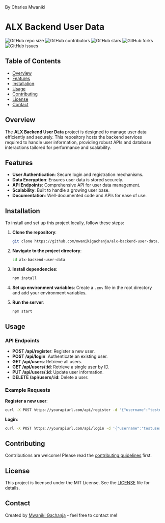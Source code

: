 By Charles Mwaniki

# ALX Backend User Data

![GitHub repo size](https://img.shields.io/github/repo-size/mwanikigachanja/alx-backend-user-data)
![GitHub contributors](https://img.shields.io/github/contributors/mwanikigachanja/alx-backend-user-data)
![GitHub stars](https://img.shields.io/github/stars/mwanikigachanja/alx-backend-user-data?style=social)
![GitHub forks](https://img.shields.io/github/forks/mwanikigachanja/alx-backend-user-data?style=social)
![GitHub issues](https://img.shields.io/github/issues/mwanikigachanja/alx-backend-user-data)

## Table of Contents

- [Overview](#overview)
- [Features](#features)
- [Installation](#installation)
- [Usage](#usage)
- [Contributing](#contributing)
- [License](#license)
- [Contact](#contact)

## Overview

The **ALX Backend User Data** project is designed to manage user data efficiently and securely. This repository hosts the backend services required to handle user information, providing robust APIs and database interactions tailored for performance and scalability.

## Features

- **User Authentication**: Secure login and registration mechanisms.
- **Data Encryption**: Ensures user data is stored securely.
- **API Endpoints**: Comprehensive API for user data management.
- **Scalability**: Built to handle a growing user base.
- **Documentation**: Well-documented code and APIs for ease of use.

## Installation

To install and set up this project locally, follow these steps:

1. **Clone the repository**:
    ```sh
    git clone https://github.com/mwanikigachanja/alx-backend-user-data.git
    ```

2. **Navigate to the project directory**:
    ```sh
    cd alx-backend-user-data
    ```

3. **Install dependencies**:
    ```sh
    npm install
    ```

4. **Set up environment variables**:
    Create a `.env` file in the root directory and add your environment variables.

5. **Run the server**:
    ```sh
    npm start
    ```

## Usage

### API Endpoints

- **POST /api/register**: Register a new user.
- **POST /api/login**: Authenticate an existing user.
- **GET /api/users**: Retrieve all users.
- **GET /api/users/:id**: Retrieve a single user by ID.
- **PUT /api/users/:id**: Update user information.
- **DELETE /api/users/:id**: Delete a user.

### Example Requests

**Register a new user**:
```sh
curl -X POST https://yourapiurl.com/api/register -d '{"username":"testuser", "password":"testpassword"}' -H "Content-Type: application/json"
```

**Login**:
```sh
curl -X POST https://yourapiurl.com/api/login -d '{"username":"testuser", "password":"testpassword"}' -H "Content-Type: application/json"
```

## Contributing

Contributions are welcome! Please read the [contributing guidelines](CONTRIBUTING.md) first.

## License

This project is licensed under the MIT License. See the [LICENSE](LICENSE) file for details.

## Contact

Created by [Mwaniki Gachanja](https://github.com/mwanikigachanja) - feel free to contact me!
